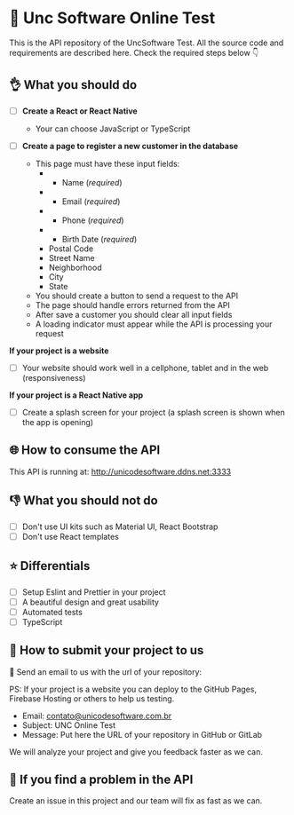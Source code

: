 # :page_with_curl: Unc Software Online Test

This is the API repository of the UncSoftware Test. All the source code and requirements are described here. Check the required steps below :point_down:

## :ok_hand: What you should do

- [ ] **Create a React or React Native**

  - Your can choose JavaScript or TypeScript

- [ ] **Create a page to register a new customer in the database**

  - This page must have these input fields:
    - - Name (_required_)
    - - Email (_required_)
    - - Phone (_required_)
    - - Birth Date (_required_)
    - Postal Code
    - Street Name
    - Neighborhood
    - City
    - State
  - You should create a button to send a request to the API
  - The page should handle errors returned from the API
  - After save a customer you should clear all input fields
  - A loading indicator must appear while the API is processing your request

**If your project is a website**

- [ ] Your website should work well in a cellphone, tablet and in the web (responsiveness)

**If your project is a React Native app**

- [ ] Create a splash screen for your project (a splash screen is shown when the app is opening)

## :globe_with_meridians: How to consume the API

This API is running at: http://unicodesoftware.ddns.net:3333

## :-1: What you should not do

- [ ] Don't use UI kits such as Material UI, React Bootstrap
- [ ] Don't use React templates

## :star: Differentials

- [ ] Setup Eslint and Prettier in your project
- [ ] A beautiful design and great usability
- [ ] Automated tests
- [ ] TypeScript

## :rocket: How to submit your project to us

:email: Send an email to us with the url of your repository:

PS: If your project is a website you can deploy to the GitHub Pages, Firebase Hosting or others to help us testing.

- Email: contato@unicodesoftware.com.br
- Subject: UNC Online Test
- Message: Put here the URL of your repository in GitHub or GitLab

We will analyze your project and give you feedback faster as we can.

## :poop: If you find a problem in the API

Create an issue in this project and our team will fix as fast as we can.
